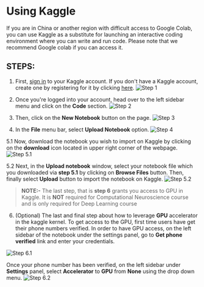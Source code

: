 # Using Kaggle

If you are in China or another region with difficult 
access to Google Colab, you can use Kaggle as a substitute for launching an interactive coding environment where you can write and run code. Please note that we recommend Google colab if you can access it.

## STEPS:
1. First, [sign in](https://www.kaggle.com/account/login) to your Kaggle account. If you don't have a Kaggle account, create one by registering for it by clicking [here](https://www.kaggle.com/account/login?phase=startRegisterTab&returnUrl=%2F). 
![Step 1](../static/kaggle_step1.png)

2. Once you're logged into your account, head over to the left sidebar menu and click on the **Code** section. 
![Step 2](../static/kaggle_step2.png)

3. Then, click on the **New Notebook** button on the page.
![Step 3](../static/kaggle_step3.png)

4. In the **File** menu bar, select **Upload Notebook** option.
![Step 4](../static/kaggle_step4.png)

5.1 Now, download the notebook you wish to import on Kaggle by clicking on the **download** icon located in upper right corner of the webpage.
![Step 5.1](../static/kaggle_step5.1.png)

5.2 Next, in the **Upload notebook** window, select your  notebook file which you downloaded via **step 5.1** by clicking on **Browse Files** button. Then, finally select **Upload** button to import the notebook on Kaggle.
![Step 5.2](../static/kaggle_step5.2.png)

>**NOTE:-** The last step, that is **step 6** grants you access to GPU in Kaggle. It is **NOT** required for Computational Neuroscience course and is only required for Deep Learning course

6. (Optional) The last and final step about how to leverage **GPU** accelerator in the kaggle kernel. To get access to the GPU, first time users have get their phone numbers verified. In order to have GPU access, on the left sidebar of the notebook under the settings panel, go to **Get phone verified** link and enter your credentials.

![Step 6.1](../static/kaggle_step6_1.png)

Once your phone number has been verified, on the left sidebar under **Settings** panel, select **Accelerator** to **GPU** from **None** using the drop down menu.
![Step 6.2](../static/kaggle_step6_2.png)

